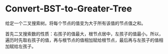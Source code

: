 # Convert-BST-to-Greater-Tree

给定一个二叉搜索树。将每个节点的值变为大于所有该值的节点值之和。

首先二叉搜索数的性质：右孩子的值最大，根节点居中，左孩子的值最小。所以，遍历时先取右孩子的值，再与根节点的值相加赋给根节点，最后再与左孩子的值相加赋给左孩子。
